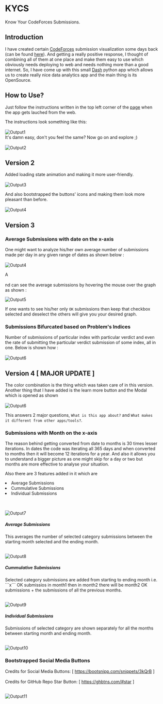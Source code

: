 # KYCS
Know Your CodeForces Submissions.

## Introduction
I have created certain [CodeForces](https://codeforces.com/) submission visualization some days back (can be found [here](https://github.com/JeetKaria06/CF_Submissions/tree/master/Submission_Visualization)). And getting a really positive response, I thought of combining all of them at one place and make them easy to use which obviously needs deploying to web and needs nothing more than a good internet. So, I have come up with this small [Dash](https://dash.plotly.com/) python app which allows us to create really nice data analytics app and the main thing is its OpenSource.

## How to Use?
Just follow the instructions written in the top left corner of the [page](https://kycs.herokuapp.com/) when the app gets lauched from the web. 

The instructions look something like this:
<br>
<br>
![Output1](https://github.com/JeetKaria06/KYCS/blob/master/Images/learn.jpg) 
<br>
It's damn easy, don't you feel the same? Now go on and explore ;)
<br>
<br>
![Output2](https://github.com/JeetKaria06/KYCS/blob/master/Images/Enjoy.gif)

## Version 2

Added loading state animation and making it more user-friendly.
<br>
<br>
![Output3](https://github.com/JeetKaria06/KYCS/blob/master/Images/v2.gif)

And also bootstrapped the buttons' icons and making them look more pleasant than before.
<br>
<br>
![Output4](https://github.com/JeetKaria06/KYCS/blob/master/Images/buttons.png)

## Version 3
<h3>Average Submissions with date on the x-axis</h3>

One might want to analyze his/her own average number of submissions made per day in any given range of dates as shown below :
<br>
<br>
![Output4](https://github.com/JeetKaria06/KYCS/blob/master/Images/sd1.png)

A<br>
<br>nd can see the average submissions by hovering the mouse over the graph as shown :

![Output5](https://github.com/JeetKaria06/KYCS/blob/master/Images/sd2.png)

If one wants to see his/her only ```OK``` submissions then keep that checkbox selected and deselect the others will give you your desired graph.

<h3>Submissions Bifurcated based on Problem's Indices </h3>

Number of submissions of particular index with particular verdict and even the rate of submitting the particular verdict submission of some index, all in one. Below is shown how :
<br>
<br>
![Output6](https://github.com/JeetKaria06/KYCS/blob/master/Images/rate.png)

## Version 4 [ MAJOR UPDATE ]

The color combination is the thing which was taken care of in this version. Another thing that I have added is the learn more button and the Modal which is opened as shown
<br>
<br>
![Output6](https://github.com/JeetKaria06/KYCS/blob/master/Images/lmore.png)

This answers 2 major questions, ```What is this app about?``` and ```What makes it different from other apps/tools?```.

<h3> Submissions with Month on the x-axis </h3>

The reason behind getting converted from date to months is 30 times lesser iterations. In dates the code was iterating all 365 days and when converted to months then it will become 12 iterations for a year. And also it allows you to understand a bigger picture as one might skip for a day or two but months are more effective to analyse your situation.

Also there are 3 features added in it which are 
<li> Average Submissions </li>
<li> Cummulative Submissions </li>
<li> Individual Submissions </li>
<br>
<br>

![Output7](https://github.com/JeetKaria06/KYCS/blob/master/Images/selectavg.png)

<h5> Average Submissions </h5>
This averages the number of selected category submissions between the starting month selected and the ending month.
<br>
<br>

![Output8](https://github.com/JeetKaria06/KYCS/blob/master/Images/avgsubs.png)

<h5> Cummulative Submissions </h5>
Selected category submissions are added from starting to ending month i.e. ```x``` OK submissios in month1 then in month2 there will be month2 OK submissions + the submissions of all the previous months.
<br>
<br>

![Output9](https://github.com/JeetKaria06/KYCS/blob/master/Images/cumsubs.png)

<h5> Individual Submissions </h5>
Submissions of selected category are shown separately for all the months between starting month and ending month.
<br>
<br>

![Output10](https://github.com/JeetKaria06/KYCS/blob/master/Images/indisubs.png)

<h3> Bootstrapped Social Media Buttons </h3>

Credits for Social Media Buttons:    [ https://bootsnipp.com/snippets/3kQrB ] <br>
<br>
Credits for GitHub Repo Star Button: [ https://ghbtns.com/#star ]
<br>
<br>

![Output11](https://github.com/JeetKaria06/KYCS/blob/master/Images/bbutton.png)
